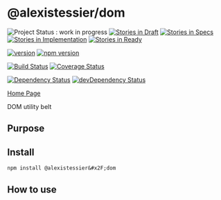 @alexistessier&#x2F;dom
================

![Project Status : work in progress](https://img.shields.io/badge/Project%20status-work%20in%20progress-lightgrey.svg)
[![Stories in Draft](https://badge.waffle.io/AlexisTessier/dom.svg?label=draft&title=Draft)](http://waffle.io/AlexisTessier/dom)
[![Stories in Specs](https://badge.waffle.io/AlexisTessier/dom.svg?label=specs&title=Specs)](http://waffle.io/AlexisTessier/dom)
[![Stories in Implementation](https://badge.waffle.io/AlexisTessier/dom.svg?label=implementation&title=Implementation)](http://waffle.io/AlexisTessier/dom)
[![Stories in Ready](https://badge.waffle.io/AlexisTessier/dom.svg?label=ready&title=Ready)](http://waffle.io/AlexisTessier/dom)

[![version](https://img.shields.io/badge/version-3.0.3-blue.svg)](https://github.com/AlexisTessier/dom#readme)
[![npm version](https://badge.fury.io/js/%40alexistessier%2Fdom.svg)](https://badge.fury.io/js/%40alexistessier%2Fdom)

[![Build Status](https://travis-ci.org/AlexisTessier/dom.svg?branch=master)](https://travis-ci.org/AlexisTessier/dom)
[![Coverage Status](https://coveralls.io/repos/AlexisTessier/dom/badge.svg?branch=master&service=github)](https://coveralls.io/github/AlexisTessier/dom?branch=master)

[![Dependency Status](https://david-dm.org/AlexisTessier/dom.svg)](https://david-dm.org/AlexisTessier/dom)
[![devDependency Status](https://david-dm.org/AlexisTessier/dom/dev-status.svg)](https://david-dm.org/AlexisTessier/dom#info=devDependencies)

[Home Page](https://github.com/AlexisTessier/dom#readme)

DOM utility belt

Purpose
-------

Install
-------

```
npm install @alexistessier&#x2F;dom
```

How to use
----------